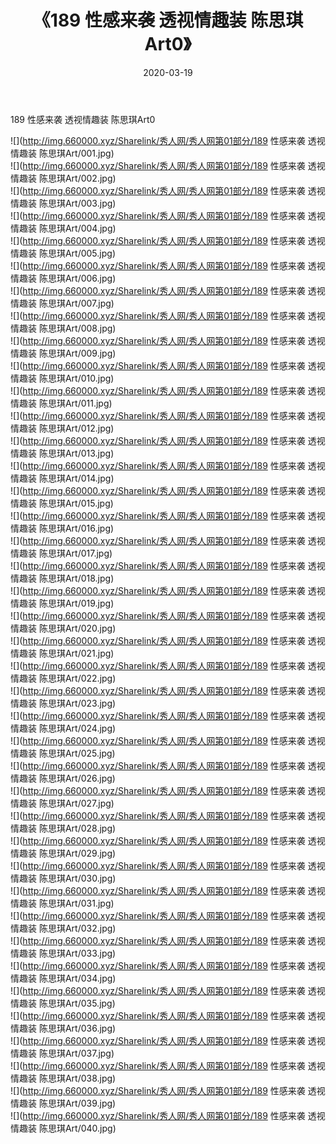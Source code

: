 ﻿---
layout: post
title:  《189 性感来袭 透视情趣装 陈思琪Art0》
date:   2020-03-19
img: http://img.660000.xyz/Sharelink/秀人网/秀人网第01部分/189 性感来袭 透视情趣装 陈思琪Art0/000.jpg
categories: [美女, 清纯, 唯美]
---

189 性感来袭 透视情趣装 陈思琪Art0

  ![](http://img.660000.xyz/Sharelink/秀人网/秀人网第01部分/189 性感来袭 透视情趣装 陈思琪Art/001.jpg) <br> ![](http://img.660000.xyz/Sharelink/秀人网/秀人网第01部分/189 性感来袭 透视情趣装 陈思琪Art/002.jpg) <br> ![](http://img.660000.xyz/Sharelink/秀人网/秀人网第01部分/189 性感来袭 透视情趣装 陈思琪Art/003.jpg) <br> ![](http://img.660000.xyz/Sharelink/秀人网/秀人网第01部分/189 性感来袭 透视情趣装 陈思琪Art/004.jpg) <br> ![](http://img.660000.xyz/Sharelink/秀人网/秀人网第01部分/189 性感来袭 透视情趣装 陈思琪Art/005.jpg) <br> ![](http://img.660000.xyz/Sharelink/秀人网/秀人网第01部分/189 性感来袭 透视情趣装 陈思琪Art/006.jpg) <br> ![](http://img.660000.xyz/Sharelink/秀人网/秀人网第01部分/189 性感来袭 透视情趣装 陈思琪Art/007.jpg) <br> ![](http://img.660000.xyz/Sharelink/秀人网/秀人网第01部分/189 性感来袭 透视情趣装 陈思琪Art/008.jpg) <br> ![](http://img.660000.xyz/Sharelink/秀人网/秀人网第01部分/189 性感来袭 透视情趣装 陈思琪Art/009.jpg) <br> ![](http://img.660000.xyz/Sharelink/秀人网/秀人网第01部分/189 性感来袭 透视情趣装 陈思琪Art/010.jpg) <br> ![](http://img.660000.xyz/Sharelink/秀人网/秀人网第01部分/189 性感来袭 透视情趣装 陈思琪Art/011.jpg) <br> ![](http://img.660000.xyz/Sharelink/秀人网/秀人网第01部分/189 性感来袭 透视情趣装 陈思琪Art/012.jpg) <br> ![](http://img.660000.xyz/Sharelink/秀人网/秀人网第01部分/189 性感来袭 透视情趣装 陈思琪Art/013.jpg) <br> ![](http://img.660000.xyz/Sharelink/秀人网/秀人网第01部分/189 性感来袭 透视情趣装 陈思琪Art/014.jpg) <br> ![](http://img.660000.xyz/Sharelink/秀人网/秀人网第01部分/189 性感来袭 透视情趣装 陈思琪Art/015.jpg) <br> ![](http://img.660000.xyz/Sharelink/秀人网/秀人网第01部分/189 性感来袭 透视情趣装 陈思琪Art/016.jpg) <br> ![](http://img.660000.xyz/Sharelink/秀人网/秀人网第01部分/189 性感来袭 透视情趣装 陈思琪Art/017.jpg) <br> ![](http://img.660000.xyz/Sharelink/秀人网/秀人网第01部分/189 性感来袭 透视情趣装 陈思琪Art/018.jpg) <br> ![](http://img.660000.xyz/Sharelink/秀人网/秀人网第01部分/189 性感来袭 透视情趣装 陈思琪Art/019.jpg) <br> ![](http://img.660000.xyz/Sharelink/秀人网/秀人网第01部分/189 性感来袭 透视情趣装 陈思琪Art/020.jpg) <br> ![](http://img.660000.xyz/Sharelink/秀人网/秀人网第01部分/189 性感来袭 透视情趣装 陈思琪Art/021.jpg) <br> ![](http://img.660000.xyz/Sharelink/秀人网/秀人网第01部分/189 性感来袭 透视情趣装 陈思琪Art/022.jpg) <br> ![](http://img.660000.xyz/Sharelink/秀人网/秀人网第01部分/189 性感来袭 透视情趣装 陈思琪Art/023.jpg) <br> ![](http://img.660000.xyz/Sharelink/秀人网/秀人网第01部分/189 性感来袭 透视情趣装 陈思琪Art/024.jpg) <br> ![](http://img.660000.xyz/Sharelink/秀人网/秀人网第01部分/189 性感来袭 透视情趣装 陈思琪Art/025.jpg) <br> ![](http://img.660000.xyz/Sharelink/秀人网/秀人网第01部分/189 性感来袭 透视情趣装 陈思琪Art/026.jpg) <br> ![](http://img.660000.xyz/Sharelink/秀人网/秀人网第01部分/189 性感来袭 透视情趣装 陈思琪Art/027.jpg) <br> ![](http://img.660000.xyz/Sharelink/秀人网/秀人网第01部分/189 性感来袭 透视情趣装 陈思琪Art/028.jpg) <br> ![](http://img.660000.xyz/Sharelink/秀人网/秀人网第01部分/189 性感来袭 透视情趣装 陈思琪Art/029.jpg) <br> ![](http://img.660000.xyz/Sharelink/秀人网/秀人网第01部分/189 性感来袭 透视情趣装 陈思琪Art/030.jpg) <br> ![](http://img.660000.xyz/Sharelink/秀人网/秀人网第01部分/189 性感来袭 透视情趣装 陈思琪Art/031.jpg) <br> ![](http://img.660000.xyz/Sharelink/秀人网/秀人网第01部分/189 性感来袭 透视情趣装 陈思琪Art/032.jpg) <br> ![](http://img.660000.xyz/Sharelink/秀人网/秀人网第01部分/189 性感来袭 透视情趣装 陈思琪Art/033.jpg) <br> ![](http://img.660000.xyz/Sharelink/秀人网/秀人网第01部分/189 性感来袭 透视情趣装 陈思琪Art/034.jpg) <br> ![](http://img.660000.xyz/Sharelink/秀人网/秀人网第01部分/189 性感来袭 透视情趣装 陈思琪Art/035.jpg) <br> ![](http://img.660000.xyz/Sharelink/秀人网/秀人网第01部分/189 性感来袭 透视情趣装 陈思琪Art/036.jpg) <br> ![](http://img.660000.xyz/Sharelink/秀人网/秀人网第01部分/189 性感来袭 透视情趣装 陈思琪Art/037.jpg) <br> ![](http://img.660000.xyz/Sharelink/秀人网/秀人网第01部分/189 性感来袭 透视情趣装 陈思琪Art/038.jpg) <br> ![](http://img.660000.xyz/Sharelink/秀人网/秀人网第01部分/189 性感来袭 透视情趣装 陈思琪Art/039.jpg) <br> ![](http://img.660000.xyz/Sharelink/秀人网/秀人网第01部分/189 性感来袭 透视情趣装 陈思琪Art/040.jpg) <br>